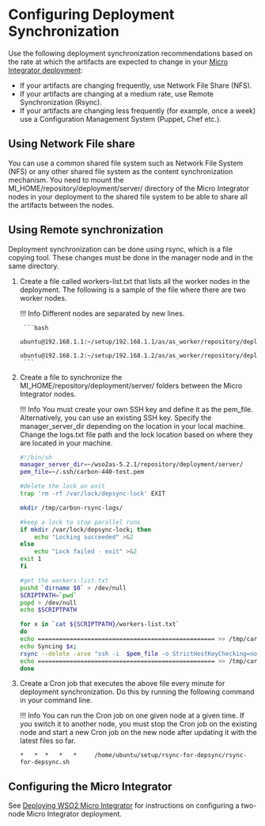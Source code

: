 # Configuring Deployment Synchronization

Use the following deployment synchronization recommendations based on the rate at which the artifacts are expected to change in your [Micro Integrator deployment](deployment/deploying_wso2_ei.md):

* If your artifacts are changing frequently, use Network File Share (NFS).
* If your artifacts are changing at a medium rate, use Remote Synchronization (Rsync).
* If your artifacts are changing less frequently (for example, once a week) use a Configuration Management System (Puppet, Chef etc.).

## Using Network File share

You can use a common shared file system such as Network File System (NFS) or any other shared file system as the content synchronization mechanism. You need to mount the MI_HOME/repository/deployment/server/ directory of the Micro Integrator nodes in your deployment to the shared file system to be able to share all the artifacts between the nodes.

## Using Remote synchronization

Deployment synchronization can be done using rsync, which is a file copying tool. These changes must be done in the manager node and in the same directory.

1. Create a file called workers-list.txt that lists all the worker nodes in the deployment. The following is a sample of the file where there are two worker nodes.

	!!! Info
		Different nodes are separated by new lines.

		```bash
		ubuntu@192.168.1.1:~/setup/192.168.1.1/as/as_worker/repository/deployment/server
		ubuntu@192.168.1.2:~/setup/192.168.1.2/as/as_worker/repository/deployment/server
		```

2.	Create a file to synchronize the MI_HOME/repository/deployment/server/ folders between the Micro Integrator nodes.

	!!! Info
		You must create your own SSH key and define it as the pem_file. Alternatively, you can use an existing SSH key. Specify the manager_server_dir depending on the location in your local machine. Change the logs.txt file path and the lock location based on where they are located in your machine.

	```bash
	#!/bin/sh
	manager_server_dir=~/wso2as-5.2.1/repository/deployment/server/
	pem_file=~/.ssh/carbon-440-test.pem

	#delete the lock on exit
	trap 'rm -rf /var/lock/depsync-lock' EXIT

	mkdir /tmp/carbon-rsync-logs/

	#keep a lock to stop parallel runs
	if mkdir /var/lock/depsync-lock; then
  		echo "Locking succeeded" >&2
	else
  		echo "Lock failed - exit" >&2
  	exit 1
	fi

	#get the workers-list.txt
	pushd `dirname $0` > /dev/null
	SCRIPTPATH=`pwd`
	popd > /dev/null
	echo $SCRIPTPATH

	for x in `cat ${SCRIPTPATH}/workers-list.txt`
	do
	echo ================================================== >> /tmp/carbon-rsync-logs/logs.txt;
	echo Syncing $x;
	rsync --delete -arve "ssh -i  $pem_file -o StrictHostKeyChecking=no" $manager_server_dir $x >> /tmp/carbon-rsync-logs/logs.txt
	echo ================================================== >> /tmp/carbon-rsync-logs/logs.txt;
	done
	```

3.	Create a Cron job that executes the above file every minute for deployment synchronization. Do this by running the following command in your command line.

	!!! Info
		You can run the Cron job on one given node at a given time. If you switch it to another node, you must stop the Cron job on the existing node and start a new Cron job on the new node after updating it with the latest files so far.

	```
	*   *  *   *   *     /home/ubuntu/setup/rsync-for-depsync/rsync-for-depsync.sh
	```

## Configuring the Micro Integrator

See [Deploying WSO2 Micro Integrator](deployment/deploying_wso2_ei.md) for instructions on configuring a two-node Micro Integrator deployment.
